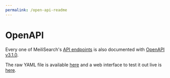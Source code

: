 ```yaml
---
permalink: /open-api-readme
---
```


# OpenAPI

Every one of MeiliSearch's [API endpoints](/reference/api) is also documented with [OpenAPI v3.1.0](http://spec.openapis.org/oas/v3.1.0).

The raw YAML file is available [here](https://bump.sh/doc/meilisearch.yaml) and a web interface to test it out live is <a href="https://bump.sh/doc/meilisearch" target="_blank">here</a>.
